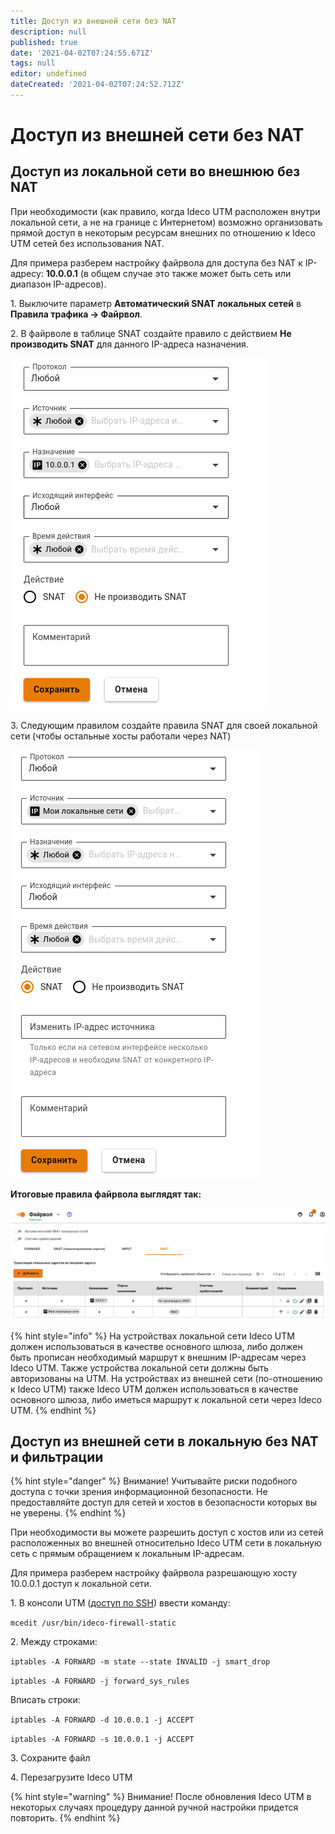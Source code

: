 ```yaml
---
title: Доступ из внешней сети без NAT
description: null
published: true
date: '2021-04-02T07:24:55.671Z'
tags: null
editor: undefined
dateCreated: '2021-04-02T07:24:52.712Z'
---
```


# Доступ из внешней сети без NAT

## Доступ из локальной сети во внешнюю без NAT

При необходимости \(как правило, когда Ideco UTM расположен внутри локальной сети, а не на границе с Интернетом\) возможно организовать прямой доступ в некоторым ресурсам внешних по отношению к Ideco UTM сетей без использования NAT.

Для примера разберем настройку файрвола для доступа без NAT к IP-адресу: **10.0.0.1** \(в общем случае это также может быть сеть или диапазон IP-адресов\).

1\. Выключите параметр **Автоматический SNAT локальных сетей** в **Правила трафика -&gt; Файрвол**.

2\. В файрволе в таблице SNAT создайте правило с действием **Не производить SNAT** для данного IP-адреса назначения.

![](../../.gitbook/assets/firewall_snat_3.png)

3\. Следующим правилом создайте правила SNAT для своей локальной сети \(чтобы остальные хосты работали через NAT\)

![](../../.gitbook/assets/firewall_snat_2.png)

**Итоговые правила файрвола выглядят так:**

![](../../.gitbook/assets/firewall-rule.png)

{% hint style="info" %}
На устройствах локальной сети Ideco UTM должен использоваться в качестве основного шлюза, либо должен быть прописан необходимый маршрут к внешним IP-адресам через Ideco UTM. Также устройства локальной сети должны быть авторизованы на UTM. На устройствах из внешней сети \(по-отношению к Ideco UTM\) также Ideco UTM должен использоваться в качестве основного шлюза, либо иметься маршрут к локальной сети через Ideco UTM.
{% endhint %}

## Доступ из внешней сети в локальную без NAT и фильтрации

{% hint style="danger" %}
Внимание! Учитывайте риски подобного доступа с точки зрения информационной безопасности. Не предоставляйте доступ для сетей и хостов в безопасности которых вы не уверены.
{% endhint %}

При необходимости вы можете разрешить доступ с хостов или из сетей расположенных во внешней относительно Ideco UTM сети в локальную сеть с прямым обращением к локальным IP-адресам.

Для примера разберем настройку файрвола разрешающую хосту 10.0.0.1 доступ к локальной сети.

1\. В консоли UTM \([доступ по SSH](../access-rules/admins.md)\) ввести команду:

   `mcedit /usr/bin/ideco-firewall-static`

2\. Между строками:

   `iptables -A FORWARD -m state --state INVALID -j smart_drop`

   `iptables -A FORWARD -j forward_sys_rules`

   Вписать строки:

   `iptables -A FORWARD -d 10.0.0.1 -j ACCEPT`

   `iptables -A FORWARD -s 10.0.0.1 -j ACCEPT`

3\. Сохраните файл

4\. Перезагрузите Ideco UTM

{% hint style="warning" %}
Внимание! После обновления Ideco UTM в некоторых случаях процедуру данной ручной настройки придется повторить.
{% endhint %}

